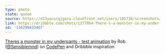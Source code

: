 ```yaml
---
type: photo
state: queue
source: https://d13yacurqjgara.cloudfront.net/users/185738/screenshots/1377954/monsterinmypants.jpg
link: https://dribbble.com/shots/1377954-There-s-a-monster-in-my-under-pants
id: '116299433467'
---
```

<p data-height="332" data-theme-id="51" data-slug-hash="azXRRv" data-default-tab="result" data-user="Sensiblemnd" class='codepen'><a href='http://codepen.io/Sensiblemnd/pen/azXRRv/'>Theres a monster in my underpants - test animation</a> by Rob (<a href='http://codepen.io/Sensiblemnd'>@Sensiblemnd</a>) on <a href='http://codepen.io'>CodePen</a> and Dribbble inspiration</p>
